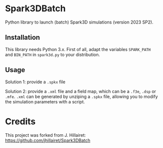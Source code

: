 # Spark3DBatch
Python library to launch (batch) Spark3D simulations (version 2023 SP2).

## Installation
This library needs Python 3.x.
First of all, adapt the variables `SPARK_PATH` and `BIN_PATH` in `spark3d.py` to your distribution.

## Usage
Solution 1: provide a `.spkx` file

Solution 2: provide a `.xml` file and a field map, which can be a `.f3e`, `.dsp` or `.mfe`.
`.xml` can be generated by unziping a `.spkx` file, allowing you to modify the simulation parameters with a script.

# Credits
This project was forked from J. Hillairet: https://github.com/jhillairet/Spark3DBatch
